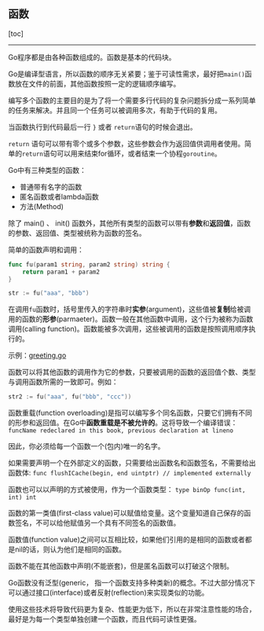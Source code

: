 ## 函数

[toc]

---

Go程序都是由各种函数组成的。函数是基本的代码块。

Go是编译型语言，所以函数的顺序无关紧要；鉴于可读性需求，最好把`main()`函数放在文件的前面，其他函数按照一定的逻辑顺序编写。

编写多个函数的主要目的是为了将一个需要多行代码的复杂问题拆分成一系列简单的任务来解决。并且同一个任务可以被调用多次，有助于代码的复用。

当函数执行到代码最后一行 `}` 或者 `return`语句的时候会退出。

`return` 语句可以带有零个或多个参数，这些参数会作为返回值供调用者使用。简单的`return`语句可以用来结束for循环，或者结束一个协程`goroutine`。

Go中有三种类型的函数：
- 普通带有名字的函数
- 匿名函数或者lambda函数
- 方法(Method)

除了 main() 、 init() 函数外，其他所有类型的函数可以带有**参数**和**返回值**，函数的参数、返回值、类型被统称为函数的签名。


简单的函数声明和调用：
```go
func fu(param1 string, param2 string) string {
    return param1 + param2
}

str := fu("aaa", "bbb")
```

在调用`fu`函数时，括号里传入的字符串时**实参**(argument)，这些值被**复制**给被调用的函数的**形参**(parmaeter)。函数一般在其他函数中调用，这个行为被称为函数调用(calling function)。函数能被多次调用，这些被调用的函数是按照调用顺序执行的。

示例：[greeting.go](05_src/greeting.go)

函数可以将其他函数的调用作为它的参数，只要被调用的函数的返回值个数、类型与调用函数所需的一致即可。例如：

```go
str2 := fu("aaa", fu("bbb", "ccc"))
```

函数重载(function overloading)是指可以编写多个同名函数，只要它们拥有不同的形参和返回值。在Go中**函数重载是不被允许的**。这将导致一个编译错误：
`funcName redeclared in this book, previous declaration at lineno`

因此，你必须给每一个函数一个(包内)唯一的名字。

如果需要声明一个在外部定义的函数，只需要给出函数名和函数签名，不需要给出函数体:
`func flushICache(begin, end uintptr) // implemented externally`

函数也可以以声明的方式被使用，作为一个函数类型：
`type binOp func(int, int) int`

函数的第一类值(first-class value)可以赋值给变量。这个变量知道自己保存的函数签名，不可以给他赋值另一个具有不同签名的函数值。

函数值(function value)之间可以互相比较，如果他们引用的是相同的函数或者都是nil的话，则认为他们是相同的函数。

函数不能在其他函数中声明(不能嵌套)，但是匿名函数可以打破这个限制。

Go函数没有泛型(generic， 指一个函数支持多种类新)的概念。不过大部分情况下可以通过接口(interface)或者反射(reflection)来实现类似的功能。

使用这些技术将导致代码更为复杂、性能更为低下，所以在非常注意性能的场合，最好是为每一个类型单独创建一个函数，而且代码可读性更强。